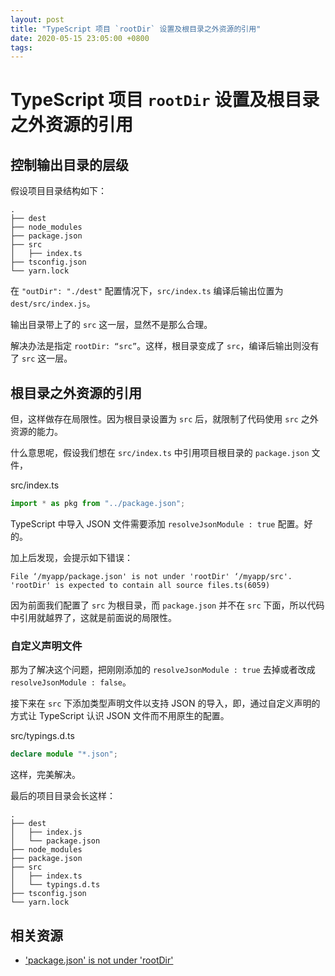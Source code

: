 ```yaml
---
layout: post
title: "TypeScript 项目 `rootDir` 设置及根目录之外资源的引用"
date: 2020-05-15 23:05:00 +0800
tags: 
---
```

    
# TypeScript 项目 `rootDir` 设置及根目录之外资源的引用

## 控制输出目录的层级

假设项目目录结构如下：

```
.
├── dest
├── node_modules
├── package.json
├── src
│   ├── index.ts
├── tsconfig.json
└── yarn.lock
```

在 `"outDir": "./dest"` 配置情况下，`src/index.ts` 编译后输出位置为 `dest/src/index.js`。

输出目录带上了的 `src` 这一层，显然不是那么合理。

解决办法是指定 `rootDir: “src”`。这样，根目录变成了 `src`，编译后输出则没有了 `src` 这一层。

## 根目录之外资源的引用

但，这样做存在局限性。因为根目录设置为 `src` 后，就限制了代码使用 `src` 之外资源的能力。

什么意思呢，假设我们想在 `src/index.ts` 中引用项目根目录的 `package.json` 文件，

src/index.ts

```ts
import * as pkg from "../package.json";
```

TypeScript 中导入 JSON 文件需要添加 `resolveJsonModule : true` 配置。好的。

加上后发现，会提示如下错误：

```
File ‘/myapp/package.json' is not under 'rootDir' ‘/myapp/src'. 'rootDir' is expected to contain all source files.ts(6059)
```

因为前面我们配置了 `src` 为根目录，而 `package.json` 并不在 `src` 下面，所以代码中引用就越界了，这就是前面说的局限性。

### 自定义声明文件

那为了解决这个问题，把刚刚添加的 `resolveJsonModule : true` 去掉或者改成 `resolveJsonModule : false`。

接下来在 `src` 下添加类型声明文件以支持 JSON 的导入，即，通过自定义声明的方式让 TypeScript 认识 JSON 文件而不用原生的配置。

src/typings.d.ts

```ts
declare module "*.json";
```

这样，完美解决。

最后的项目目录会长这样：

```
.
├── dest
│   ├── index.js
│   └── package.json
├── node_modules
├── package.json
├── src
│   ├── index.ts
│   └── typings.d.ts
├── tsconfig.json
└── yarn.lock
```

## 相关资源

- ['package.json' is not under 'rootDir'](https://stackoverflow.com/a/61426303/1553656)

    